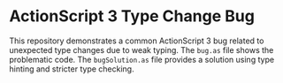 # ActionScript 3 Type Change Bug
This repository demonstrates a common ActionScript 3 bug related to unexpected type changes due to weak typing.  The `bug.as` file shows the problematic code. The `bugSolution.as` file provides a solution using type hinting and stricter type checking.